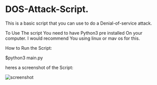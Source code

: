 # DOS-Attack-Script.
This is a basic script that you can use to do a Denial-of-service attack.

To Use The script You need to have Python3 pre installed On your computer.
I would recommend You using linux or mav os for this.

How to Run the Script:

$python3 main.py


heres a screenshot of the Script:

![screenshot](https://github.com/d4az/DOS-Attack-Script./blob/main/dos-scr)
